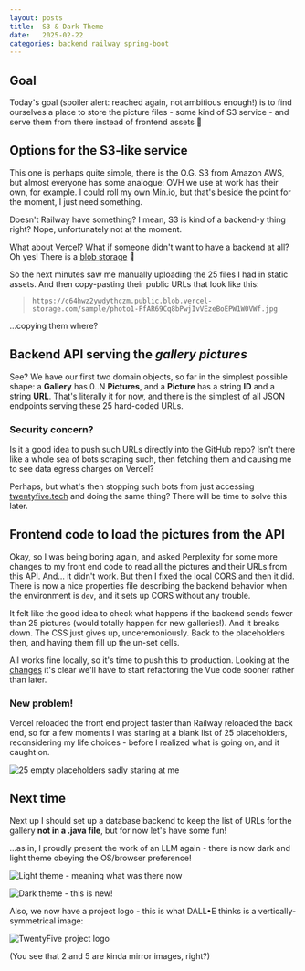 ```yaml
---
layout: posts
title:  S3 & Dark Theme
date:   2025-02-22
categories: backend railway spring-boot
---
```


## Goal

Today's goal (spoiler alert: reached again, not ambitious enough!) is to find ourselves a place to store the picture files - some kind of S3 service - and serve them from there instead of frontend assets 🙈

## Options for the S3-like service

This one is perhaps quite simple, there is the O.G. S3 from Amazon AWS, but almost everyone has some analogue: OVH we use at work has their own, for example. I could roll my own Min.io, but that's beside the point for the moment, I just need something.

Doesn't Railway have something? I mean, S3 is kind of a backend-y thing right? Nope, unfortunately not at the moment.

What about Vercel? What if someone didn't want to have a backend at all? Oh yes! There is a [blob storage](https://vercel.com/docs/storage/vercel-blob) 🎉


So the next minutes saw me manually uploading the 25 files I had in static assets. And then copy-pasting their public URLs that look like this:

> `https://c64hwz2ywdythczm.public.blob.vercel-storage.com/sample/photo1-FfAR69Cq8bPwjIvVEzeBoEPW1W0VWf.jpg`

...copying them where?

## Backend API serving the *gallery* *pictures*

See? We have our first two domain objects, so far in the simplest possible shape: a **Gallery** has 0..N **Pictures**, and a **Picture** has a string **ID** and a string **URL**. That's literally it for now, and there is the simplest of all JSON endpoints serving these 25 hard-coded URLs.

### Security concern?

Is it a good idea to push such URLs directly into the GitHub repo? Isn't there like a whole sea of bots scraping such, then fetching them and causing me to see data egress charges on Vercel?

Perhaps, but what's then stopping such bots from just accessing [twentyfive.tech](twentyfive.tech) and doing the same thing? There will be time to solve this later.

## Frontend code to load the pictures from the API

Okay, so I was being boring again, and asked Perplexity for some more changes to my front end code to read all the pictures and their URLs from this API. And... it didn't work. But then I fixed the local CORS and then it did. There is now a nice properties file describing the backend behavior when the environment is `dev`, and it sets up CORS without any trouble.

It felt like the good idea to check what happens if the backend sends fewer than 25 pictures (would totally happen for new galleries!). And it breaks down. The CSS just gives up, unceremoniously. Back to the placeholders then, and having them fill up the un-set cells.

All works fine locally, so it's time to push this to production. Looking at the [changes](https://github.com/vektor330/twentyfive/commit/ada052) it's clear we'll have to start refactoring the Vue code sooner rather than later.

### New problem!

Vercel reloaded the front end project faster than Railway reloaded the back end, so for a few moments I was staring at a blank list of 25 placeholders, reconsidering my life choices - before I realized what is going on, and it caught on.

![25 empty placeholders sadly staring at me](/assets/images/posts/2025-02-22/Screenshot_2025-02-22_at_15.21.19.png)

## Next time

Next up I should set up a database backend to keep the list of URLs for the gallery **not in a .java file**, but for now let's have some fun!

...as in, I proudly present the work of an LLM again - there is now dark and light theme obeying the OS/browser preference!

![Light theme - meaning what was there now](/assets/images/posts/2025-02-22/Screenshot_2025-02-22_at_15.21.23.png)

![Dark theme - this is new!](/assets/images/posts/2025-02-22/Screenshot_2025-02-22_at_16.07.26.png)

Also, we now have a project logo - this is what DALL•E thinks is a vertically-symmetrical image:

![TwentyFive project logo](/assets/images/posts/2025-02-22/twenty-five-logo.png)

(You see that 2 and 5 are kinda mirror images, right?)